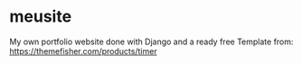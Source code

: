 # meusite
My own portfolio website done with Django and a ready free Template from: https://themefisher.com/products/timer
